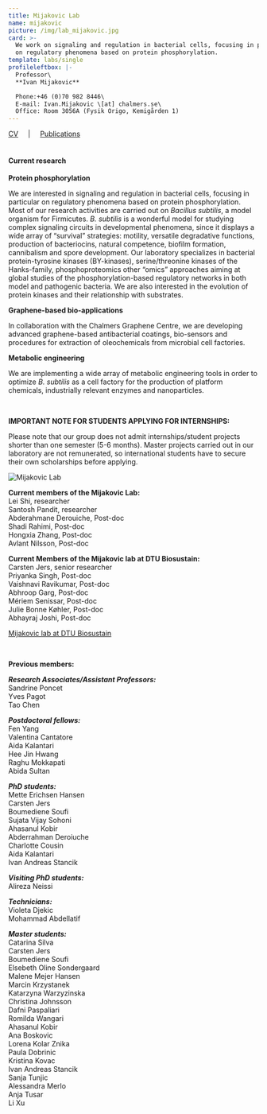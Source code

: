 ```yaml
---
title: Mijakovic Lab
name: mijakovic
picture: /img/lab_mijakovic.jpg
card: >-
  We work on signaling and regulation in bacterial cells, focusing in particular
  on regulatory phenomena based on protein phosphorylation.
template: labs/single
profileleftbox: |-
  Professor\
  **Ivan Mijakovic**

  Phone:+46 (0)70 982 8446\
  E-mail: Ivan.Mijakovic \[at] chalmers.se\
  Office: Room 3056A (Fysik Origo, Kemigården 1)
---
```

[CV](/img/cv_im2002.pdf) &nbsp;&nbsp;&nbsp;&nbsp;|&nbsp;&nbsp;&nbsp;&nbsp; [Publications](/img/pub_im2002.pdf)
<br/><br/>

#### Current research

**Protein phosphorylation**

We are interested in signaling and regulation in bacterial cells, focusing in particular on regulatory phenomena based on protein phosphorylation. Most of our research activities are carried out on _Bacillus subtilis_, a model organism for Firmicutes. _B. subtilis_ is a wonderful model for studying complex signaling circuits in developmental phenomena, since it displays a wide array of “survival” strategies: motility, versatile degradative functions, production of bacteriocins, natural competence, biofilm formation, cannibalism and spore development. Our laboratory specializes in bacterial protein-tyrosine kinases (BY-kinases), serine/threonine kinases of the Hanks-family, phosphoproteomics other “omics” approaches aiming at global studies of the phosphorylation-based regulatory networks in both model and pathogenic bacteria. We are also interested in the evolution of protein kinases and their relationship with substrates.

**Graphene-based bio-applications**

In collaboration with the Chalmers Graphene Centre, we are developing advanced graphene-based antibacterial coatings, bio-sensors and procedures for extraction of oleochemicals from microbial cell factories.

**Metabolic engineering**

We are implementing a wide array of metabolic engineering tools in order to optimize _B. subtilis_ as a cell factory for the production of platform chemicals, industrially relevant enzymes and nanoparticles.

<br/>

**IMPORTANT NOTE FOR STUDENTS APPLYING FOR INTERNSHIPS:**

Please note that our group does not admit internships/student projects shorter than one semester (5-6 months). Master projects carried out in our laboratory are not remunerated, so international students have to secure their own scholarships before applying.

![Mijakovic Lab](/img/pic_imgroup19_720.png)

**Current members of the Mijakovic Lab:**\
Lei Shi, researcher\
Santosh Pandit, researcher\
Abderahmane Derouiche, Post-doc\
Shadi Rahimi, Post-doc\
Hongxia Zhang, Post-doc\
Avlant Nilsson, Post-doc

**Current Members of the Mijakovic lab at DTU Biosustain:**\
Carsten Jers, senior researcher\
Priyanka Singh, Post-doc\
Vaishnavi Ravikumar, Post-doc\
Abhroop Garg, Post-doc\
Mériem Senissar, Post-doc\
Julie Bonne Køhler, Post-doc\
Abhayraj Joshi, Post-doc

[Mijakovic lab at DTU Biosustain ](http://www.biosustain.dtu.dk/english/research/research-groups/bacterial-signal-transduction)

<br/>

**Previous members:** 	  	 

_**Research Associates/Assistant Professors:**_\
Sandrine Poncet\
Yves Pagot\
Tao Chen  

_**Postdoctoral fellows:**_\
Fen Yang\
Valentina Cantatore\
Aida Kalantari\
Hee Jin Hwang\
Raghu Mokkapati\
Abida Sultan

_**PhD students:**_\
Mette Erichsen Hansen\
Carsten Jers\
Boumediene Soufi\
Sujata Vijay Sohoni\
Ahasanul Kobir\
Abderrahman Deroiuche\
Charlotte Cousin\
Aida Kalantari\
Ivan Andreas Stancik

_**Visiting PhD students:**_\
Alireza Neissi

_**Technicians:**_\
Violeta Djekic\
Mohammad Abdellatif

_**Master students:**_\
Catarina Silva\
Carsten Jers\
Boumediene Soufi\
Elsebeth Oline Sondergaard\
Malene Mejer Hansen\
Marcin Krzystanek\
Katarzyna Warzyzinska\
Christina Johnsson\
Dafni Paspaliari\
Romilda Wangari\
Ahasanul Kobir\
Ana Boskovic\
Lorena Kolar Znika\
Paula Dobrinic\
Kristina Kovac\
Ivan Andreas Stancik\
Sanja Tunjic\
Alessandra Merlo\
Anja Tusar\
Li Xu
